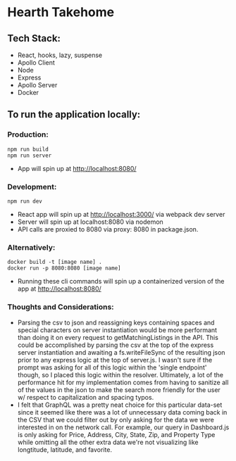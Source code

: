 # Hearth Takehome

## Tech Stack:

- React, hooks, lazy, suspense
- Apollo Client
- Node
- Express
- Apollo Server
- Docker

## To run the application locally:

### Production:

`npm run build`  
`npm run server`

- App will spin up at [http://localhost:8080/](http://localhost:8080/)

### Development:

`npm run dev`

- React app will spin up at [http://localhost:3000/](http://localhost:3000/) via webpack dev server
- Server will spin up at localhost:8080 via nodemon
- API calls are proxied to 8080 via proxy: 8080 in package.json.

### Alternatively:

`docker build -t [image name] .`  
`docker run -p 8080:8080 [image name]`

- Running these cli commands will spin up a containerized version of the app at [http://localhost:8080/](http://localhost:8080/)

### Thoughts and Considerations:

- Parsing the csv to json and reassigning keys containing spaces and special characters on server instantiation would be more performant than doing it on every request to getMatchingListings in the API. This could be accomplished by parsing the csv at the top of the express server instantiation and awaiting a fs.writeFileSync of the resulting json prior to any express logic at the top of server.js. I wasn't sure if the prompt was asking for all of this logic within the 'single endpoint' though, so I placed this logic within the resolver. Ultimately, a lot of the performance hit for my implementation comes from having to sanitize all of the values in the json to make the search more friendly for the user w/ respect to capitalization and spacing typos.
- I felt that GraphQL was a pretty neat choice for this particular data-set since it seemed like there was a lot of unnecessary data coming back in the CSV that we could filter out by only asking for the data we were interested in on the network call. For example, our query in Dashboard.js is only asking for Price, Address, City, State, Zip, and Property Type while omitting all the other extra data we're not visualizing like longtitude, latitude, and favorite.

